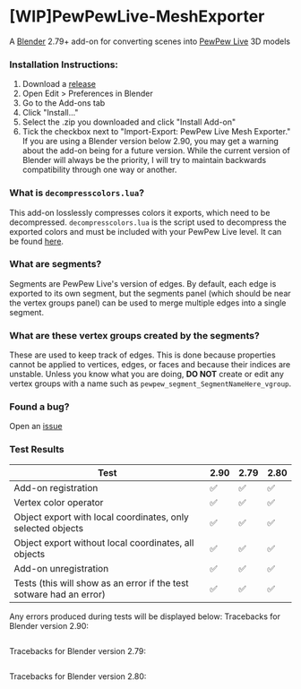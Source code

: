 # \[WIP\]PewPewLive-MeshExporter
A [Blender](https://www.blender.org/) 2.79+ add-on for converting scenes into [PewPew Live](https://pewpew.live/) 3D models

### Installation Instructions:
1. Download a [release](https://github.com/ModEngineer/PewPewLive-MeshExporter/releases)
2. Open Edit > Preferences in Blender
3. Go to the Add-ons tab
4. Click "Install..."
5. Select the .zip you downloaded and click "Install Add-on"
6. Tick the checkbox next to "Import-Export: PewPew Live Mesh Exporter." If you are using a Blender version below 2.90, you may get a warning about the add-on being for a future version. While the current version of Blender will always be the priority, I will try to maintain backwards compatibility through one way or another.

### What is `decompresscolors.lua`?
This add-on losslessly compresses colors it exports, which need to be decompressed. `decompresscolors.lua` is the script used to decompress the exported colors and must be included with your PewPew Live level. It can be found [here](https://github.com/ModEngineer/PewPewLive-Code-Snippets/blob/main/mesh_utils/decompresscolors.lua).

### What are segments?
Segments are PewPew Live's version of edges. By default, each edge is exported to its own segment, but the segments panel (which should be near the vertex groups panel) can be used to merge multiple edges into a single segment.

### What are these vertex groups created by the segments?
These are used to keep track of edges. This is done because properties cannot be applied to vertices, edges, or faces and because their indices are unstable. Unless you know what you are doing, __DO NOT__ create or edit any vertex groups with a name such as `pewpew_segment_SegmentNameHere_vgroup`.

### Found a bug?
Open an [issue](https://github.com/ModEngineer/PewPewLive-MeshExporter/issues)

### Test Results <!-- The below "tablestart" and "tableend" comments must be kept in their current formats. They are used by Github Actions to automatically update the test results displayed here. -->
<!--tablestart-->
| Test | 2.90 | 2.79 | 2.80 |
| --- | --- | --- | --- |
| Add-on registration | ✅ | ✅ | ✅ |
| Vertex color operator | ✅ | ✅ | ✅ |
| Object export with local coordinates, only selected objects | ✅ | ✅ | ✅ |
| Object export without local coordinates, all objects | ✅ | ✅ | ✅ |
| Add-on unregistration | ✅ | ✅ | ✅ |
| Tests (this will show as an error if the test sotware had an error) | ✅ | ✅ | ✅ |

Any errors produced during tests will be displayed below:
Tracebacks for Blender version 2.90:
```py
```
Tracebacks for Blender version 2.79:
```py
```
Tracebacks for Blender version 2.80:
```py
```
<!--tableend-->
